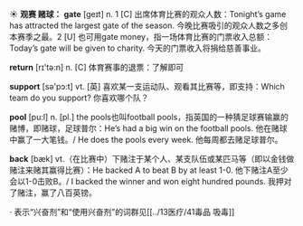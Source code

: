 ☀ <span class="category">**观赛 赌球：**</span>
<span class="vocabulary">**gate**</span> [ɡeɪt] 
<span class="definition">n. 1 [C] 出席体育比赛的观众人数：</span>Tonight’s game has attracted the largest gate of the season. 今晚比赛吸引的观众人数之多创本赛季之最。<span class="definition">2 [U] 也可用gate money，指一场体育比赛的门票收入总额：</span>Today’s gate will be given to charity. 今天的门票收入将捐给慈善事业。

<span class="vocabulary">**return**</span> [rɪ'tə:n] 
<span class="definition">n. [C] 体育赛事的退票：</span>了解即可

<span class="vocabulary">**support**</span> [sə'pɔ:t] 
<span class="definition">vt. [英] 喜欢某一支运动队、观看其比赛等，即支持：</span>Which team do you support? 你喜欢哪个队？

<span class="vocabulary">**pool**</span> [pu:l] 
<span class="definition">n. [pl.] the pools也叫football pools，指英国的一种猜足球赛输赢的赌博，即赌球，足球普尔：</span>He’s had a big win on the football pools. 他在赌球中赢了一大笔钱。/ He does the pools every week. 他每周都去赌足球普尔。

<span class="vocabulary">**back**</span> [bæk] 
<span class="definition">vt.（在比赛中）下赌注于某个人、某支队伍或某匹马等（即以金钱做赌注来赌其赢得比赛）：</span>He backed A to beat B by at least 1-0. 他下赌注A至少会以1-0击败B。/ I backed the winner and won eight hundred pounds. 我押对了赌注，赢了八百英镑。 

· 表示“兴奋剂”和“使用兴奋剂”的词群见[[../13医疗/41毒品 吸毒]]
